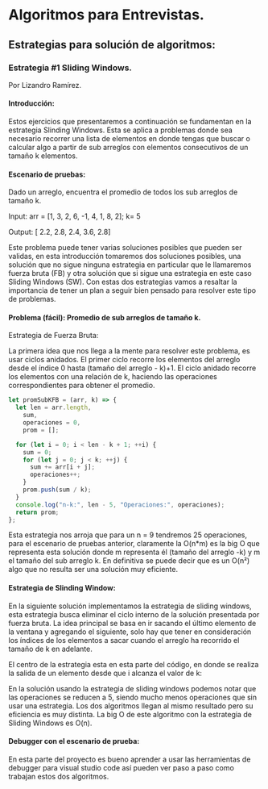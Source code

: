 # Algoritmos para Entrevistas.

## Estrategias para solución de algoritmos:

### Estrategia #1 Sliding Windows. 
Por Lizandro Ramírez.

#### Introducción:

Estos ejercicios que presentaremos a continuación se fundamentan en la estrategia Slinding Windows. Esta se aplica a problemas donde sea necesario recorrer una lista de elementos en donde tengas que buscar o calcular algo a partir de sub arreglos con elementos consecutivos de un tamaño k elementos.


#### Escenario de pruebas:

Dado un arreglo, encuentra el promedio de todos los sub arreglos de tamaño k.

Input: arr = [1, 3, 2, 6, -1, 4, 1, 8, 2];  k= 5

Output: [ 2.2, 2.8, 2.4, 3.6, 2.8]

<!-- ![Problema 1](https://lh6.googleusercontent.com/5LgvQJz1nniwMIqEs8csP2_tOMUq81vDE91atpH59fYgcva-aGcsdM6SEhSoh9ImtxwYm9mSjhrLNIuTZJnPUnPZ_FELKJSVUsAAzKTN) -->

Este problema puede tener varias soluciones posibles que pueden ser validas,  en esta introducción tomaremos dos soluciones posibles, una solución que no sigue ninguna estrategia en particular que le llamaremos fuerza bruta (FB) y otra solución que si sigue una estrategia en este caso Sliding Windows (SW). Con estas dos estrategias vamos a resaltar la importancia de tener un plan a seguir bien pensado para resolver este tipo de problemas. 


#### Problema (fácil): Promedio de sub arreglos de tamaño k.
Estrategia de Fuerza Bruta:

La primera idea que nos llega a la mente para resolver este problema, es usar ciclos anidados. El primer ciclo recorre los elementos del arreglo desde el índice 0 hasta  (tamaño del arreglo - k)+1. El ciclo anidado  recorre los elementos con una relación de k, haciendo las operaciones correspondientes para obtener el promedio.

<!-- https://lh4.googleusercontent.com/Ma5kaP-NAVe7Bf7iXTER0na9k-vZae6szDWfUfzGdRG9MMXx6F_RFh7OzNq3OcVVR0yUksYaUpo7MBg8UfQ8eO-o985CekQkxwr2HZ0PmJ8HSJHPaiUNJVxjvfDs-Qs1HGsoDwra -->
```js
let promSubKFB = (arr, k) => {
  let len = arr.length,
    sum,
    operaciones = 0,
    prom = [];

  for (let i = 0; i < len - k + 1; ++i) {
    sum = 0;
    for (let j = 0; j < k; ++j) {
      sum += arr[i + j];
      operaciones++;
    }
    prom.push(sum / k);
  }
  console.log("n-k:", len - 5, "Operaciones:", operaciones);
  return prom;
};

```

Esta estrategia nos arroja que para un n = 9  tendremos 25 operaciones,  para el escenario de pruebas anterior, claramente la O(n*m) es la big O que representa esta solución donde m representa él (tamaño del arreglo -k) y  m el tamaño del sub arreglo k. En definitiva se puede decir que es un O(n²) algo que no resulta ser una solución muy eficiente.

#### Estrategia de Slinding Window:

En la siguiente solución implementamos la estrategia de sliding windows, esta estrategia busca eliminar el ciclo interno  de la solución presentada por fuerza bruta. La idea principal se basa en ir sacando el último elemento de la ventana  y agregando el siguiente, solo hay que tener en consideración los índices de los elementos a sacar cuando el arreglo ha recorrido el tamaño de k en adelante.

<!-- ![Problema 1](https://lh3.googleusercontent.com/acgmALBsJEokk6bwltWsTKCyIPvkw-wxrjUvJC4oXeehkd1bU4V2HPOZwoz7MtwvxQ8IDbubqdUuCVj66SRf3f4sKcMUc709ethmQzB2) -->


El centro de la estrategia esta en esta parte del código, en donde se realiza la salida de un elemento desde que i alcanza el valor de k:

<!-- ![Problema 1](https://lh5.googleusercontent.com/BcseciTB7NzPLTYVomsm3pbltz5zv5hTvCFw1IfNe5yzjUFk1f8l__izz455zvfJFg3Jd-z0US2nbcLIpptHh9JMwwumAtY20l2IVrk) -->

En la solución usando la estrategia de sliding windows podemos notar que las operaciones se reducen a 5, siendo mucho menos operaciones que sin usar una estrategia. Los dos algoritmos llegan al mismo resultado pero su eficiencia es muy distinta. La big O de este algoritmo con la estrategia de Sliding Windows es O(n).

#### Debugger con el escenario de prueba:

En esta parte del proyecto es bueno aprender a usar las herramientas de debugger para visual studio code así pueden ver paso a paso como trabajan estos dos algoritmos. 

